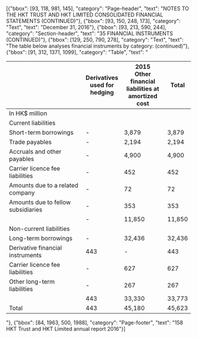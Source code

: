 [{"bbox": [93, 118, 981, 145], "category": "Page-header", "text": "NOTES TO THE HKT TRUST AND HKT LIMITED CONSOLIDATED FINANCIAL STATEMENTS (CONTINUED)"}, {"bbox": [93, 150, 248, 173], "category": "Text", "text": "December 31, 2016"}, {"bbox": [93, 213, 590, 244], "category": "Section-header", "text": "35 FINANCIAL INSTRUMENTS (CONTINUED)"}, {"bbox": [129, 250, 790, 278], "category": "Text", "text": "The table below analyses financial instruments by category: (continued)"}, {"bbox": [91, 312, 1371, 1099], "category": "Table", "text": "<table><thead><tr><th></th><th>Derivatives<br>used for<br>hedging</th><th>2015<br>Other financial<br>liabilities at<br>amortized cost</th><th>Total</th></tr></thead><tbody><tr><td>In HK$ million</td><td></td><td></td><td></td></tr><tr><td>Current liabilities</td><td></td><td></td><td></td></tr><tr><td>Short-term borrowings</td><td>-</td><td>3,879</td><td>3,879</td></tr><tr><td>Trade payables</td><td>-</td><td>2,194</td><td>2,194</td></tr><tr><td>Accruals and other payables</td><td>-</td><td>4,900</td><td>4,900</td></tr><tr><td>Carrier licence fee liabilities</td><td>-</td><td>452</td><td>452</td></tr><tr><td>Amounts due to a related company</td><td>-</td><td>72</td><td>72</td></tr><tr><td>Amounts due to fellow subsidiaries</td><td>-</td><td>353</td><td>353</td></tr><tr><td></td><td>-</td><td>11,850</td><td>11,850</td></tr><tr><td>Non-current liabilities</td><td></td><td></td><td></td></tr><tr><td>Long-term borrowings</td><td>-</td><td>32,436</td><td>32,436</td></tr><tr><td>Derivative financial instruments</td><td>443</td><td>-</td><td>443</td></tr><tr><td>Carrier licence fee liabilities</td><td>-</td><td>627</td><td>627</td></tr><tr><td>Other long-term liabilities</td><td>-</td><td>267</td><td>267</td></tr><tr><td></td><td>443</td><td>33,330</td><td>33,773</td></tr><tr><td>Total</td><td>443</td><td>45,180</td><td>45,623</td></tr></tbody></table>"}, {"bbox": [84, 1963, 500, 1988], "category": "Page-footer", "text": "158 HKT Trust and HKT Limited annual report 2016"}]